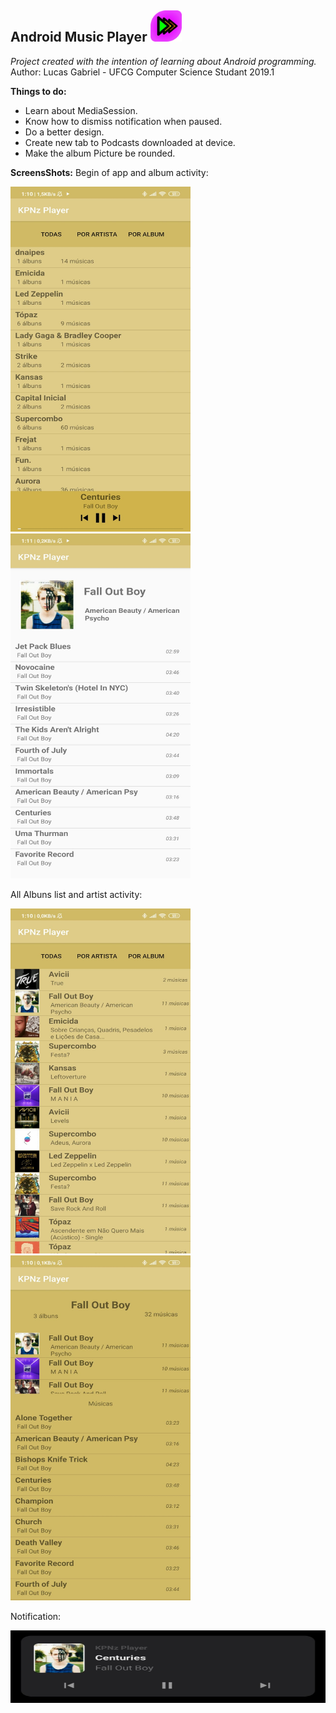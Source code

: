 ## **Android Music Player** <img src="./edits/icon.png" width="50" height="50">

*Project created with the intention of learning about Android programming.*
Author: Lucas Gabriel - UFCG Computer Science Studant 2019.1

**Things to do:**
 - Learn about MediaSession.
 - Know how to dismiss notification when paused.
 - Do a better design.
 - Create new tab to Podcasts downloaded at device.
 - Make the album Picture be rounded. 

**ScreensShots:**
Begin of app and album activity:

<img src="./pics/pic_inicio.png" width="288" height="552"> <img src="./pics/pic_album.png" width="288" height="552">

All Albuns list and artist activity:

<img src="./pics/pic_listAlbum.png" width="288" height="552"> <img src="./pics/pic_artista.png" width="288" height="552">

Notification:

<img src="./pics/pic_notification.png" width="540" height="116">
